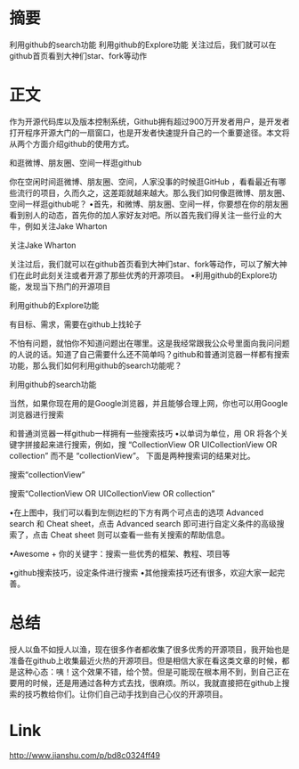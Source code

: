 # 摘要 
利用github的search功能
利用github的Explore功能
关注过后，我们就可以在github首页看到大神们star、fork等动作

# 正文

作为开源代码库以及版本控制系统，Github拥有超过900万开发者用户，是开发者打开程序开源大门的一扇窗口，也是开发者快速提升自己的一个重要途径。本文将从两个方面介绍github的使用方式。

和逛微博、朋友圈、空间一样逛github

你在空闲时间逛微博、朋友圈、空间，人家没事的时候逛GitHub ，看看最近有哪些流行的项目，久而久之，这差距就越来越大。那么我们如何像逛微博、朋友圈、空间一样逛github呢？
•首先，和微博、朋友圈、空间一样，你要想在你的朋友圈看到别人的动态，首先你的加人家好友对吧。所以首先我们得关注一些行业的大牛，例如关注Jake Wharton



关注Jake Wharton

关注过后，我们就可以在github首页看到大神们star、fork等动作，可以了解大神们在此时此刻关注或者开源了那些优秀的开源项目。
•利用github的Explore功能，发现当下热门的开源项目



利用github的Explore功能


有目标、需求，需要在github上找轮子

不怕有问题，就怕你不知道问题出在哪里。这是我经常跟我公众号里面向我问问题的人说的话。知道了自己需要什么还不简单吗？github和普通浏览器一样都有搜索功能，那么我们如何利用github的search功能呢？




利用github的search功能


当然，如果你现在用的是Google浏览器，并且能够合理上网，你也可以用Google浏览器进行搜索






和普通浏览器一样github一样拥有一些搜索技巧
•以单词为单位，用 OR 将各个关键字拼接起来进行搜索，例如，搜 “CollectionView OR UICollectionView OR collection” 而不是 “collectionView”。
下面是两种搜索词的结果对比。



搜索“collectionView”




搜索“CollectionView OR UICollectionView OR collection” 

•在上图中，我们可以看到左侧边栏的下方有两个可点击的选项 Advanced search 和 Cheat sheet，点击 Advanced search 即可进行自定义条件的高级搜索了，点击 Cheat sheet 则可以查看一些有关搜索的帮助信息。




•Awesome + 你的关键字：搜索一些优秀的框架、教程、项目等




•github搜索技巧，设定条件进行搜索
•其他搜索技巧还有很多，欢迎大家一起完善。

# 总结

授人以鱼不如授人以渔，现在很多作者都收集了很多优秀的开源项目，我开始也是准备在github上收集最近火热的开源项目。但是相信大家在看这类文章的时候，都是这种心态：咦！这个效果不错，给个赞。但是可能现在根本用不到，到自己正在要用的时候，还是用通过各种方式去找，很麻烦。所以，我就直接把在github上搜索的技巧教给你们。让你们自己动手找到自己心仪的开源项目。



# Link
http://www.jianshu.com/p/bd8c0324ff49
